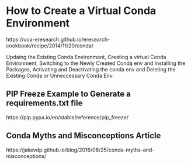 <h1> How to Create a Virtual Conda Environment </h2>

<link>https://uoa-eresearch.github.io/eresearch-cookbook/recipe/2014/11/20/conda/</link>


Updaing the Existing Conda Environment,
Creating a virtual Conda Environment,
Switching to the Newly Created Conda env and Installing the Packages,
Activating and Deactivating the conda env and
Deleting the Existing Conda or Unneccessary Conda Env.


<h2>PIP Freeze Example to Generate a requirements.txt file</h2>
<link>https://pip.pypa.io/en/stable/reference/pip_freeze/</link>


<h2> Conda Myths and Misconceptions Article</h2>
https://jakevdp.github.io/blog/2016/08/25/conda-myths-and-misconceptions/




